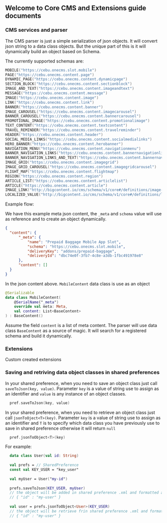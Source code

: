 ## Welcome to Core CMS and Extensions guide documents

### CMS services and parser

The CMS parser is just a simple serialization of json objects. It will convert json string to a data class objects. But the unique part of this is it will dynamically build an object based on Schema.

The currently supported schemas are: 

```kotlin
MOBILE("https://cebu.onecms.slot.mobile")
PAGE("https://cebu.onecms.content.page")
DYNAMIC_PAGE("https://cebu.onecms.content.dynamicpage")
SECTION_BLOCK("https://cebu.onecms.content.sectionblock")
IMAGE_AND_TEXT("https://cebu.onecms.content.imageandtext")
MESSAGE("https://cebu.onecms.content.message")
IMAGE("https://cebu.onecms.content.image")
LINK("https://cebu.onecms.content.link")
BANNER("https://cebu.onecms.content.banner")
IMAGE_CAROUSEL("https://cebu.onecms.content.imagecarousel")
BANNER_CAROUSEL("https://cebu.onecms.content.bannercarousel")
PROMOTIONAL_IMAGE("https://cebu.onecms.content.promotionalimage")
TEXT_CONTENT("https://cebu.onecms.content.textcontent")
TRAVEL_REMINDER("https://cebu.onecms.content.travelreminder")
HEADER("https://cebu.onecms.content.header")
SOCIAL_MEDIA_LINKS("https://cebu.onecms.content.socialmedialinks")
HERO_BANNER("https://cebu.onecms.content.herobanner")
NAVIGATION_MENU("https://cebu.onecms.content.navigationmenu")
BANNER_NAVIGATION_LINKS("https://cebu.onecms.content.bannernavigationlinks")
BANNER_NAVIGATION_LINKS_AND_TEXT("https://cebu.onecms.content.bannernavigationlinksandtextcontent")
IMAGE_GRID("https://cebu.onecms.content.imagegrid")
IMAGE_GRID_CAROUSEL("https://cebu.onecms.content.imagegridcarousel")
FLIGHT_MAP("https://cebu.onecms.content.flightmap")
REGION("https://cebu.onecms.content.region")
ARTICLE_LIST("https://cebu.onecms.content.articlelist")
ARTICLE("https://cebu.onecms.content.article")
IMAGE_LINK("http://bigcontent.io/cms/schema/v1/core#/definitions/image-link")
LOCALIZED_VALUE("http://bigcontent.io/cms/schema/v1/core#/definitions/localized-value")
```

Example flow:

We have this example meta json content, the `_meta` and `schema` value will use as reference and to create an object dynamically.

```json
{
  "content": {
      "_meta": {
          "name": "Prepaid Baggage Mobile App Slot",
          "schema": "https://cebu.onecms.slot.mobile",
          "deliveryKey": "addons/prepaid-baggage",
          "deliveryId": "dbc74e0f-3fb7-4c8e-a3db-1fbc491978e8"
      },
      "content": []
  }
}
```

In the json content above. `MobileContent` data class is use as an object

```kotlin
@Serializable
data class MobileContent(
    @SerialName("_meta")
    override val meta: Meta,
    val content: List<BaseContent>
) : BaseContent()
```

Assume the field `content` is a list of meta content. The parser will use data class `BaseContent` as a source of magic. It will search for a registered schema and build it dynamically. 

### Extensions

Custom created extensions

### Saving and retriving data object classes in shared preferences

In your shared preference, when you need to save an object class just call `saveToJson(key, value)`. Parameter `key` is a value of string use to assign as an identifier and `value` is any instance of an object classes.

```kotlin
  pref.saveToJson(key, value)
```


In your shared preference, when you need to retrieve an object class just call `jsonToOject<T>(key)`. Parameter `key` is a value of string use to assign as an identifier and `T` is to specify which data class you have previously use to save in shared preference otherwise it will return `null`

```kotlin
  pref.jsonToObject<T>(key)
```

For example:

```kotlin
  data class User(val id: String)
  
  val prefs = // SharedPreference
  const val KEY_USER = "key_user"
  
  val myUser = User("my-id")
  
  prefs.saveToJson(KEY_USER, myUser)
  // the object will be added in shared preference .xml and formatted as json string
  // { "id" : "my-user" }
  
  val user = prefs.jsonToObject<User>(KEY_USER)
  // the object will be retrieve frin shared preference .xml and formatted as specified data class (in this case `User`)
  // { "id" : "my-user" }
```
